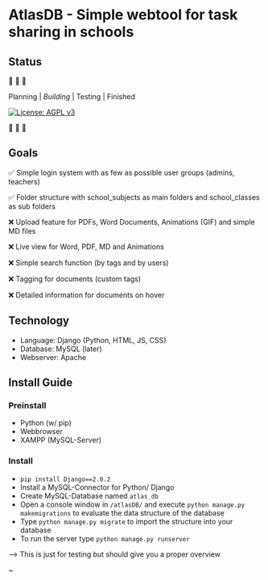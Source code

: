 # AtlasDB - Simple webtool for task sharing in schools

## Status
:construction: :construction: :construction:

Planning | _Building_ | Testing | Finished

[![License: AGPL v3](https://img.shields.io/badge/License-AGPL%20v3-blue.svg)](https://www.gnu.org/licenses/agpl-3.0)

:construction: :construction: :construction:

## Goals

:white_check_mark: Simple login system with as few as possible user groups (admins, teachers)

:white_check_mark: Folder structure with school_subjects as main folders and school_classes as sub folders

:x: Upload feature for PDFs, Word Documents, Animations (GIF) and simple MD files

:x: Live view for Word, PDF, MD and Animations

:x: Simple search function (by tags and by users)

:x: Tagging for documents (custom tags)

:x: Detailed information for documents on hover


## Technology

- Language: Django (Python, HTML, JS, CSS)
- Database: MySQL (later)
- Webserver:  Apache

## Install Guide

### Preinstall

- Python (w/ pip)
- Webbrowser
- XAMPP (MySQL-Server)

### Install

- `pip install Django==2.0.2`
- Install a MySQL-Connector for Python/ Django
- Create MySQL-Database named `atlas_db`
- Open a console window in `/atlasDB/` and execute `python manage.py makemigrations` to evaluate the data structure of the database
- Type `python manage.py migrate` to import the structure into your database
- To run the server type `python manage.py runserver`

--> This is just for testing but should give you a proper overview

~
